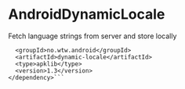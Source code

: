 AndroidDynamicLocale
====================

Fetch language strings from server and store locally

```<dependency>
  <groupId>no.wtw.android</groupId>
  <artifactId>dynamic-locale</artifactId>
  <type>apklib</type>
  <version>1.3</version>
</dependency>```
